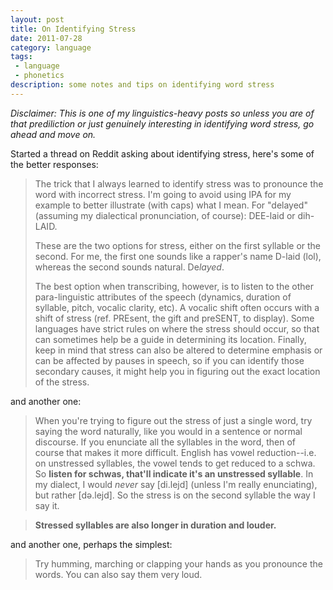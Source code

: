 ```yaml
---
layout: post
title: On Identifying Stress
date: 2011-07-28
category: language
tags:
 - language
 - phonetics
description: some notes and tips on identifying word stress
---
```


<p><em>Disclaimer: This is one of my linguistics-heavy posts so unless you are of that prediliction or just genuinely interesting in identifying word stress, go ahead and move on.</em></p>
<p>Started a thread on Reddit asking about identifying stress, here's some of the better responses:</p>
<blockquote>
<p>The trick that I always learned to identify stress was to pronounce the word with incorrect stress. I'm going to avoid using IPA for my example to better illustrate (with caps) what I mean. For "delayed" (assuming my dialectical pronunciation, of course): DEE-laid or dih-LAID.</p>
<p>These are the two options for stress, either on the first syllable or the second. For me, the first one sounds like a rapper's name D-laid (lol), whereas the second sounds natural. De<em>layed</em>.</p>
<p>The best option when transcribing, however, is to listen to the other para-linguistic attributes of the speech (dynamics, duration of syllable, pitch, vocalic clarity, etc). A vocalic shift often occurs with a shift of stress (ref. PREsent, the gift and preSENT, to display). Some languages have strict rules on where the stress should occur, so that can sometimes help be a guide in determining its location. Finally, keep in mind that stress can also be altered to determine emphasis or can be affected by pauses in speech, so if you can identify those secondary causes, it might help you in figuring out the exact location of the stress.</p>
</blockquote>
<p>and another one:</p>
<blockquote>
<p>When you're trying to figure out the stress of just a single word, try saying the word naturally, like you would in a sentence or normal discourse. If you enunciate all the syllables in the word, then of course that makes it more difficult. English has vowel reduction--i.e. on unstressed syllables, the vowel tends to get reduced to a schwa. So <strong>listen for schwas, that'll indicate it's an unstressed syllable</strong>. In my dialect, I would&nbsp;<em>never</em>&nbsp;say [di.lejd] (unless I'm really enunciating), but rather [də.lejd]. So the stress is on the second syllable the way I say it.</p>
</blockquote>
<blockquote>
<p><strong>Stressed syllables are also longer in duration and louder.</strong></p>
</blockquote>
<p>and another one, perhaps the simplest:</p>
<blockquote>
<p>Try humming, marching or clapping your hands as you pronounce the words. You can also say them very loud.</p>
</blockquote>

